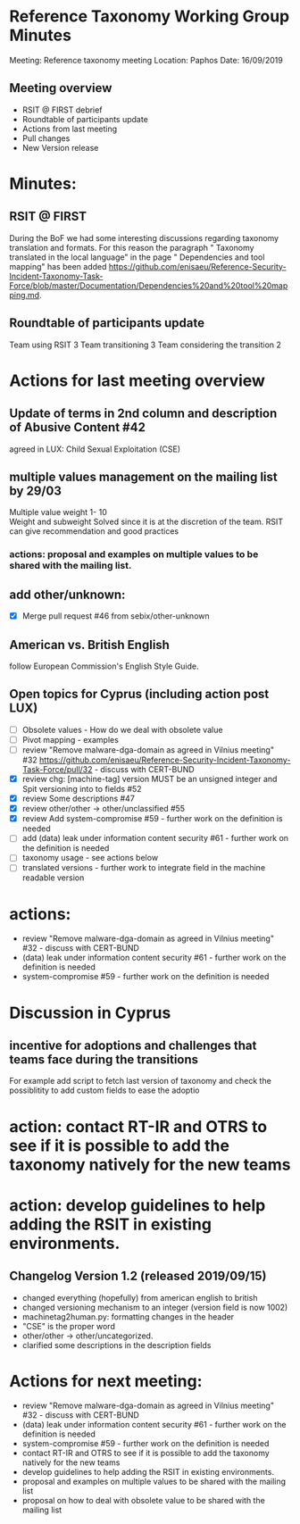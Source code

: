 # Reference Taxonomy Working Group Minutes

Meeting: Reference taxonomy meeting Location: Paphos Date: 16/09/2019

## Meeting overview
- RSIT @ FIRST debrief
- Roundtable of participants update 
- Actions from last meeting
- Pull changes
- New Version release

# Minutes:
## RSIT @ FIRST 
During the BoF we had some interesting discussions regarding taxonomy translation and formats.
For this reason the paragraph " Taxonomy translated in the local language" in the page " Dependencies and tool mapping" has been added https://github.com/enisaeu/Reference-Security-Incident-Taxonomy-Task-Force/blob/master/Documentation/Dependencies%20and%20tool%20mapping.md.
 
## Roundtable of participants update 
Team using RSIT 3
Team transitioning 3
Team considering the transition 2

# Actions for last meeting overview

## Update of terms in 2nd column and description of Abusive Content #42
agreed in LUX: Child Sexual Exploitation (CSE) 

## multiple values management on the mailing list by 29/03
Multiple value weight 1- 10  
Weight and subweight
Solved since it is at the discretion of the team.
RSIT can give recommendation and good practices

### actions: proposal and examples on multiple values to be shared with the mailing list.

## add other/unknown:
- [x] Merge pull request #46 from sebix/other-unknown

## American vs. British English
follow European Commission's English Style Guide.

 
## Open topics for Cyprus (including action post LUX)
- [ ] Obsolete values - How do we deal with obsolete value
- [ ] Pivot mapping - examples
- [ ] review  "Remove malware-dga-domain as agreed in Vilnius meeting" #32 https://github.com/enisaeu/Reference-Security-Incident-Taxonomy-Task-Force/pull/32 - discuss with CERT-BUND
- [x] review  chg: [machine-tag] version MUST be an unsigned integer  and  Spit versioning into to fields #52 
- [x] review Some descriptions #47
- [x] review other/other -> other/unclassified #55
- [x] review  Add system-compromise #59 - further work on the definition is needed
- [ ] add (data) leak under information content security #61 - further work on the definition is needed
- [ ] taxonomy usage - see actions below
- [ ] translated versions - further work to integrate field in the machine readable version

# actions:
- review  "Remove malware-dga-domain as agreed in Vilnius meeting" #32 - discuss with CERT-BUND
- (data) leak under information content security #61 - further work on the definition is needed
- system-compromise #59 - further work on the definition is needed

# Discussion in Cyprus

## incentive for adoptions and challenges that teams face during the transitions
For example add script to fetch last version of taxonomy and check the possiblitity to add custom fields to ease the adoptio

# action: contact RT-IR and OTRS to see if it is possible to add the taxonomy natively for the new teams 
# action: develop guidelines to help adding the RSIT in existing environments. 


## Changelog Version 1.2 (released 2019/09/15)

- changed everything (hopefully) from american english to british
- changed versioning mechanism to an integer (version field is now 1002)
- machinetag2human.py: formatting changes in the header
- "CSE" is the proper word
- other/other -> other/uncategorized.
- clarified some descriptions in the description fields

# Actions for next meeting:
 
- review  "Remove malware-dga-domain as agreed in Vilnius meeting" #32 - discuss with CERT-BUND
- (data) leak under information content security #61 - further work on the definition is needed
- system-compromise #59 - further work on the definition is needed
- contact RT-IR and OTRS to see if it is possible to add the taxonomy natively for the new teams 
- develop guidelines to help adding the RSIT in existing environments. 
- proposal and examples on multiple values to be shared with the mailing list  
- proposal on how to deal with obsolete value to be shared with the mailing list 



